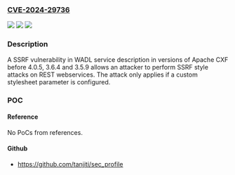 ### [CVE-2024-29736](https://cve.mitre.org/cgi-bin/cvename.cgi?name=CVE-2024-29736)
![](https://img.shields.io/static/v1?label=Product&message=Apache%20CXF&color=blue)
![](https://img.shields.io/static/v1?label=Version&message=0%3C%203.5.9%2C%203.6.4%2C%204.0.5%20&color=brighgreen)
![](https://img.shields.io/static/v1?label=Vulnerability&message=CWE-918%20Server-Side%20Request%20Forgery%20(SSRF)&color=brighgreen)

### Description

A SSRF vulnerability in WADL service description in versions of Apache CXF before 4.0.5, 3.6.4 and 3.5.9 allows an attacker to perform SSRF style attacks on REST webservices. The attack only applies if a custom stylesheet parameter is configured.

### POC

#### Reference
No PoCs from references.

#### Github
- https://github.com/tanjiti/sec_profile


